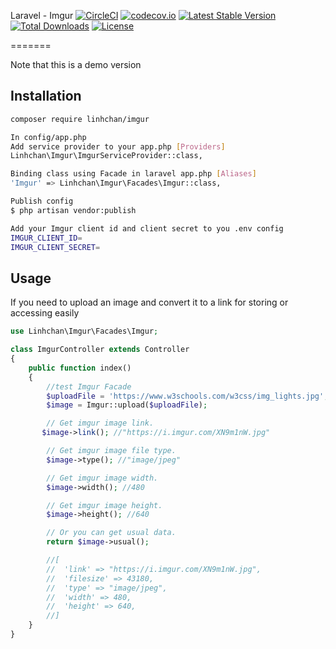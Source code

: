Laravel - Imgur [![CircleCI](https://circleci.com/gh/LinhChan97/Laravel-Imgur.svg?style=svg)](https://circleci.com/gh/LinhChan97/Laravel-Imgur)
[![codecov.io](https://codecov.io/gh/linhchan97/laravel-imgur/branch/master/graphs/badge.svg?branch=master)](https://codecov.io/gh/LinhChan97/Laravel-Imgur/branch/master)
[![Latest Stable Version](https://poser.pugx.org/linhchan/imgur/v/stable)](https://packagist.org/packages/linhchan/imgur)
[![Total Downloads](https://poser.pugx.org/linhchan/imgur/downloads)](https://packagist.org/packages/linhchan/imgur)
[![License](https://poser.pugx.org/linhchan/imgur/license)](https://packagist.org/packages/linhchan/imgur)

=======

Note that this is a demo version

Installation
------------

```bash
composer require linhchan/imgur
```

```bash
In config/app.php
Add service provider to your app.php [Providers]
Linhchan\Imgur\ImgurServiceProvider::class,

Binding class using Facade in laravel app.php [Aliases]
'Imgur' => Linhchan\Imgur\Facades\Imgur::class,
```

```bash
Publish config 
$ php artisan vendor:publish
```

```bash
Add your Imgur client id and client secret to you .env config
IMGUR_CLIENT_ID=
IMGUR_CLIENT_SECRET=
```


Usage
-----

If you need to upload an image and convert it to a link for storing or accessing easily

```php
use Linhchan\Imgur\Facades\Imgur;

class ImgurController extends Controller
{
    public function index()
    {
        //test Imgur Facade
        $uploadFile = 'https://www.w3schools.com/w3css/img_lights.jpg';
        $image = Imgur::upload($uploadFile);

        // Get imgur image link.
       $image->link(); //"https://i.imgur.com/XN9m1nW.jpg"

        // Get imgur image file type.
        $image->type(); //"image/jpeg"

        // Get imgur image width.
        $image->width(); //480

        // Get imgur image height.
        $image->height(); //640

        // Or you can get usual data.
        return $image->usual();

        //[
        //  'link' => "https://i.imgur.com/XN9m1nW.jpg",
        //  'filesize' => 43180,
        //  'type' => "image/jpeg",
        //  'width' => 480,
        //  'height' => 640,
        //]
    }
}

